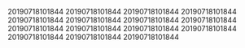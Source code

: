 20190718101844
20190718101844
20190718101844
20190718101844
20190718101844
20190718101844
20190718101844
20190718101844
20190718101844
20190718101844
20190718101844
20190718101844
20190718101844
20190718101844
20190718101844
